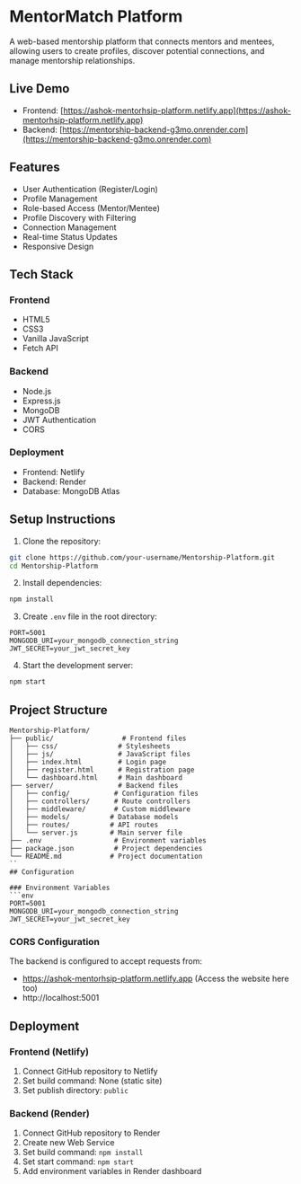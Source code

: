 # MentorMatch Platform

A web-based mentorship platform that connects mentors and mentees, allowing users to create profiles, discover potential connections, and manage mentorship relationships.

## Live Demo

- Frontend: [https://ashok-mentorhsip-platform.netlify.app](https://ashok-mentorhsip-platform.netlify.app)
- Backend: [https://mentorship-backend-g3mo.onrender.com](https://mentorship-backend-g3mo.onrender.com)

## Features

- User Authentication (Register/Login)
- Profile Management
- Role-based Access (Mentor/Mentee)
- Profile Discovery with Filtering
- Connection Management
- Real-time Status Updates
- Responsive Design

## Tech Stack

### Frontend
- HTML5
- CSS3
- Vanilla JavaScript
- Fetch API

### Backend
- Node.js
- Express.js
- MongoDB
- JWT Authentication
- CORS

### Deployment
- Frontend: Netlify
- Backend: Render
- Database: MongoDB Atlas

## Setup Instructions

1. Clone the repository:
```bash
git clone https://github.com/your-username/Mentorship-Platform.git
cd Mentorship-Platform
```

2. Install dependencies:
```bash
npm install
```

3. Create `.env` file in the root directory:
```env
PORT=5001
MONGODB_URI=your_mongodb_connection_string
JWT_SECRET=your_jwt_secret_key
```

4. Start the development server:
```bash
npm start
```

## Project Structure

```
Mentorship-Platform/
├── public/                 # Frontend files
│   ├── css/               # Stylesheets
│   ├── js/                # JavaScript files
│   ├── index.html         # Login page
│   ├── register.html      # Registration page
│   └── dashboard.html     # Main dashboard
├── server/                # Backend files
│   ├── config/           # Configuration files
│   ├── controllers/      # Route controllers
│   ├── middleware/       # Custom middleware
│   ├── models/          # Database models
│   ├── routes/          # API routes
│   └── server.js        # Main server file
├── .env                  # Environment variables
├── package.json          # Project dependencies
└── README.md            # Project documentation
``
## Configuration

### Environment Variables
```env
PORT=5001
MONGODB_URI=your_mongodb_connection_string
JWT_SECRET=your_jwt_secret_key
```

### CORS Configuration
The backend is configured to accept requests from:
- https://ashok-mentorhsip-platform.netlify.app (Access the  website here too)
- http://localhost:5001

## Deployment

### Frontend (Netlify)
1. Connect GitHub repository to Netlify
2. Set build command: None (static site)
3. Set publish directory: `public`

### Backend (Render)
1. Connect GitHub repository to Render
2. Create new Web Service
3. Set build command: `npm install`
4. Set start command: `npm start`
5. Add environment variables in Render dashboard

